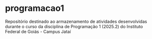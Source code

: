 # programacao1
Repositório destinado ao armazenamento de atividades desenvolvidas durante o curso da disciplina de Programação 1 (2025.2) do Instituto Federal de Goiás - Campus Jataí
